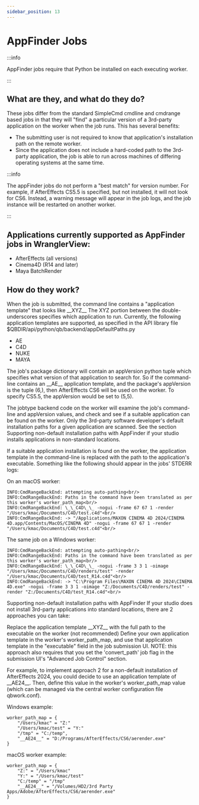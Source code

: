 ```yaml
---
sidebar_position: 13
---
```


# AppFinder Jobs

:::info

AppFinder jobs require that Python be installed on each executing worker.

:::

## What are they, and what do they do?

These jobs differ from the standard SimpleCmd cmdline and cmdrange based jobs in that they will "find" a particular version of a 3rd-party application on the worker when the job runs.  This has several benefits:

-	The submitting user is not required to know that application's installation path on the remote worker.
-	Since the application does not include a hard-coded path to the 3rd-party application, the job is able to run across machines of differing operating systems at the same time.

:::info

The appFinder jobs do not perform a "best match" for version number. For example, if AfterEffects CS5.5 is specified, but not installed, it will not look for CS6. Instead, a warning message will appear in the job logs, and the job instance will be restarted on another worker.

:::

## Applications currently supported as AppFinder jobs in WranglerView:

-	AfterEffects (all versions)
-	Cinema4D (R14 and later)
-	Maya BatchRender

## How do they work?

When the job is submitted, the command line contains a "application template" that looks like \_\_XYZ\_\_  The XYZ portion between the double-underscores specifies which application to run. Currently, the following application templates are supported, as specified in the API library file $QBDIR/api/python/qb/backend/appDefaultPaths.py

-	AE
-	C4D
-	NUKE
-	MAYA

The job's package dictionary will contain an appVersion python tuple which specifies what version of that application to search for.  So if the command-line contains an \_\_AE\_\_ application template, and the package's appVersion is the tuple (6,), then AfterEffects CS6 will be used on the worker.  To specify CS5.5, the appVersion would be set to (5,5).

The jobtype backend code on the worker will examine the job's command-line and appVersion values, and check and see if a suitable application can be found on the worker.  Only the 3rd-party software developer's default installation paths for a given application are scanned.  See the section Supporting non-default installation paths with AppFinder if your studio installs applications in non-standard locations.

If a suitable application installation is found on the worker, the application template in the command-line is replaced with the path to the application's executable.  Something like the following should appear in the jobs' STDERR logs:

On an macOS worker:

```
INFO:CmdRangeBackEnd: attempting auto-pathing<br/>
INFO:CmdRangeBackEnd: Paths in the command have been translated as per this worker's worker_path_map<br/>
INFO:CmdRangeBackEnd: \_\_C4D\_\_ -nogui -frame 67 67 1 -render "/Users/kmac/Documents/C4D/test.c4d"<br/>
INFO:CmdRangeBackEnd: -> "/Applications/MAXON CINEMA 4D 2024/CINEMA 4D.app/Contents/MacOS/CINEMA 4D" -nogui -frame 67 67 1 -render "/Users/kmac/Documents/C4D/test.c4d"<br/>
```

The same job on a Windows worker:

```
INFO:CmdRangeBackEnd: attempting auto-pathing<br/>
INFO:CmdRangeBackEnd: Paths in the command have been translated as per this worker's worker_path_map<br/>
INFO:CmdRangeBackEnd: \_\_C4D\_\_ -nogui -frame 3 3 1 -oimage "/Users/kmac/Documents/C4D/renders/test" -render "/Users/kmac/Documents/C4D/test_R14.c4d"<br/>
INFO:CmdRangeBackEnd: -> "C:\Program Files\MAXON CINEMA 4D 2024\CINEMA 4D.exe" -nogui -frame 3 3 1 -oimage "Z:/Documents/C4D/renders/test" -render "Z:/Documents/C4D/test_R14.c4d"<br/>
```

Supporting non-default installation paths with AppFinder
If your studio does not install 3rd-party applications into standard locations, there are 2 approaches you can take:

Replace the application template \_\_XYZ\_\_ with the full path to the executable on the worker (not recommended)
Define your own application template in the worker's worker_path_map, and use that application template in the "executable" field in the job submission UI.  NOTE: this approach also requires that you set the 'convert_path' job flag in the submission UI's "Advanced Job Control" section.
 

For example, to implement approach 2 for a non-default installation of AfterEffects 2024, you could decide to use an application template of \_\_AE24\_\_.  Then, define this value in the worker's worker_path_map value (which can be managed via the central worker configuration file qbwork.conf).

Windows example:

```
worker_path_map = { 
    "/Users/kmac" = "Z:"
    "/Users/kmac/test" = "Y:"
    "/tmp" = "C:/temp",
    "__AE24__" = "D:/Programs/AfterEffects/CS6/aerender.exe"
}
```

macOS worker example:

```
worker_path_map = { 
    "Z:" = "/Users/kmac"
    "Y:" = "/Users/kmac/test"
    "C:/temp" = "/tmp"
    "__AE24__" = "/Volumes/HD2/3rd Party Apps/Adobe/AfterEffects/CS6/aerender.exe"
}
```

